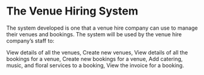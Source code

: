 # The Venue Hiring System

The system developed is one that a venue hire company can use to manage their venues and bookings. The system will be used by the venue hire company’s staff to:

View details of all the venues,
Create new venues,
View details of all the bookings for a venue,
Create new bookings for a venue,
Add catering, music, and floral services to a booking,
View the invoice for a booking.
